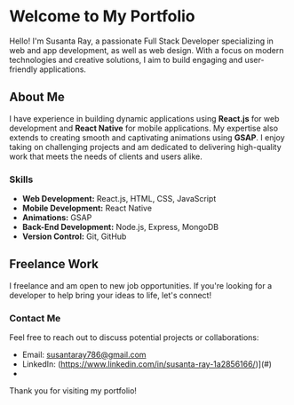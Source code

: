 # Welcome to My Portfolio

Hello! I'm Susanta Ray, a passionate Full Stack Developer specializing in web and app development, as well as web design. With a focus on modern technologies and creative solutions, I aim to build engaging and user-friendly applications.

## About Me

I have experience in building dynamic applications using **React.js** for web development and **React Native** for mobile applications. My expertise also extends to creating smooth and captivating animations using **GSAP**. I enjoy taking on challenging projects and am dedicated to delivering high-quality work that meets the needs of clients and users alike.

### Skills

- **Web Development:** React.js, HTML, CSS, JavaScript
- **Mobile Development:** React Native
- **Animations:** GSAP
- **Back-End Development:** Node.js, Express, MongoDB
- **Version Control:** Git, GitHub

## Freelance Work

I freelance and am open to new job opportunities. If you're looking for a developer to help bring your ideas to life, let's connect!

### Contact Me

Feel free to reach out to discuss potential projects or collaborations:

- Email: [susantaray786@gmail.com](mailto:your-email@example.com)
- LinkedIn: (https://www.linkedin.com/in/susanta-ray-1a2856166/)](#)
- 
Thank you for visiting my portfolio!
